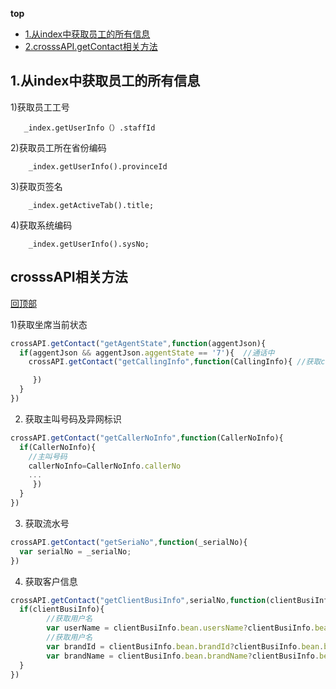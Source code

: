 **top**
* [1.从index中获取员工的所有信息](#1.从index中获取员工的所有信息)
* [2.crosssAPI.getContact相关方法](#crosssAPI相关方法)

## 1.从index中获取员工的所有信息
    
   1)获取员工工号
    
       _index.getUserInfo（）.staffId
      
   2)获取员工所在省份编码
      
        _index.getUserInfo().provinceId
        
   3)获取页签名
         
        _index.getActiveTab().title;
        
   4)获取系统编码
    
        _index.getUserInfo().sysNo;
        
## crosssAPI相关方法
[回顶部](#top)
   
   1)获取坐席当前状态
    
```js
crossAPI.getContact("getAgentState",function(aggentJson){
  if(aggentJson && aggentJson.aggentState == '7'){  //通话中
    crossAPI.getContact("getCallingInfo",function(CallingInfo){ //获取callingInfo相关信息

     })
  }
})
```
   2)   获取主叫号码及异网标识
   
```js
crossAPI.getContact("getCallerNoInfo",function(CallerNoInfo){
  if(CallerNoInfo){  
    //主叫号码
    callerNoInfo=CallerNoInfo.callerNo
    ...
     })
  }
})
```
3) 获取流水号
```js
crossAPI.getContact("getSeriaNo",function(_serialNo){
  var serialNo = _serialNo;
})
```

4) 获取客户信息
```js
crossAPI.getContact("getClientBusiInfo",serialNo,function(clientBusiInfo){
  if(clientBusiInfo){
        //获取用户名
        var userName = clientBusiInfo.bean.usersName?clientBusiInfo.bean.usersName:"";
        //获取用户名
        var brandId = clientBusiInfo.bean.brandId?clientBusiInfo.bean.brandId:"";
        var brandName = clientBusiInfo.bean.brandName?clientBusiInfo.bean.brandName:"";
  }
})
```


